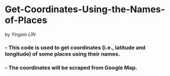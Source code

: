 # Get-Coordinates-Using-the-Names-of-Places
by *Yingxin LIN*
### - This code is used to get coordinates (i.e., latitude and longitude) of some places using their names. 
### - The coordinates will be scraped from Google Map.
